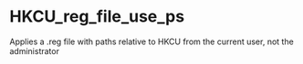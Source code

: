 # HKCU_reg_file_use_ps
Applies a .reg file with paths relative to HKCU from the current user, not the administrator
